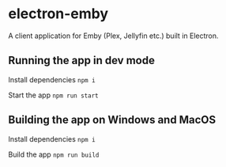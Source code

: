 # electron-emby

A client application for Emby (Plex, Jellyfin etc.) built in Electron.

## Running the app in dev mode

Install dependencies `npm i`

Start the app `npm run start`

## Building the app on Windows and MacOS

Install dependencies `npm i`

Build the app `npm run build`
